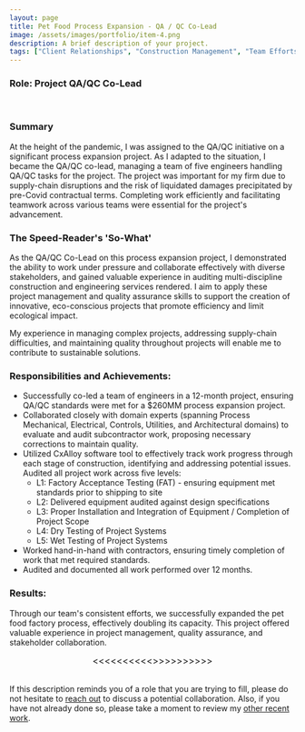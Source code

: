 ```yaml
---
layout: page
title: Pet Food Process Expansion - QA / QC Co-Lead
image: /assets/images/portfolio/item-4.png
description: A brief description of your project.
tags: ["Client Relationships", "Construction Management", "Team Efforts"]
---
```


### Role: Project QA/QC Co-Lead
<br>

### Summary
At the height of the pandemic,  I was assigned to the QA/QC initiative on a significant process expansion project. As I adapted to the situation, I became the QA/QC co-lead, managing a team of five engineers handling QA/QC tasks for the project. The project was important for my firm due to supply-chain disruptions and the risk of liquidated damages precipitated by pre-Covid contractual terms. Completing work efficiently and facilitating teamwork across various teams were essential for the project's advancement.

### The Speed-Reader's 'So-What'
As the QA/QC Co-Lead on this process expansion project, I demonstrated the ability to work under pressure and collaborate effectively with diverse stakeholders, and gained valuable experience in auditing multi-discipline construction and engineering services rendered. I aim to apply these project management and quality assurance skills to support the creation of innovative, eco-conscious projects that promote efficiency and limit ecological impact.

My experience in managing complex projects, addressing supply-chain difficulties, and maintaining quality throughout projects will enable me to contribute to sustainable solutions.

### Responsibilities and Achievements:

- Successfully co-led a team of engineers in a 12-month project, ensuring QA/QC standards were met for a $260MM process expansion project. 
- Collaborated closely with domain experts (spanning Process Mechanical, Electrical, Controls, Utilities, and Architectural domains) to evaluate and audit subcontractor work, proposing necessary corrections to maintain quality.
- Utilized CxAlloy software tool to effectively track work progress through each stage of construction, identifying and addressing potential issues. Audited all project work across five levels:
    - L1: Factory Acceptance Testing (FAT) - ensuring equipment met standards prior to shipping to site
    - L2: Delivered equipment audited against design specifications
    - L3: Proper Installation and Integration of Equipment / Completion of Project Scope
    - L4: Dry Testing of Project Systems
    - L5: Wet Testing of Project Systems
- Worked hand-in-hand with contractors, ensuring timely completion of work that met required standards.
- Audited and documented all work performed over 12 months.

### Results:

Through our team's consistent efforts, we successfully expanded the pet food factory process, effectively doubling its capacity. This project offered valuable experience in project management, quality assurance, and stakeholder collaboration.

<center><span style="font-size: 16px;"><<<<<<<<<<>>>>>>>>>></span></center>

<br>

If this description reminds you of a role that you are trying to fill, please do not hesitate to [reach out](/contact) to discuss a potential collaboration. Also, if you have not already done so, please take a moment to review my [other recent work](/portfolio).